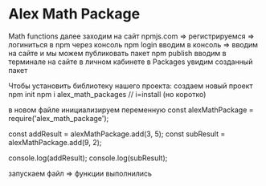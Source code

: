 # Alex Math Package
Math functions
далее заходим на сайт npmjs.com => регистрируемся => логиниться в npm через консоль
npm login вводим в консоль => вводим на сайте и мы можем публиковать пакет
npm publish вводим в терминале 
на сайте в личном кабинете в Packages увидим созданный пакет



Чтобы установить библиотеку нашего проекта:
создаем новый проект
npm init
npm i alex_math_packages // i=install (но коротко)

в новом файле 
инициализируем переменную
const alexMathPackage = require('alex_math_package');

const addResult = alexMathPackage.add(3, 5);
const subResult = alexMathPackage.add(9, 2);

console.log(addResult);
console.log(subResult);

запускаем файл => функции выполнились